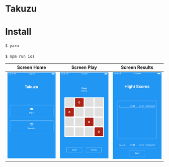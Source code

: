 # Takuzu

<h1>Install</h1>

```bash
$ yarn

$ npm run ios
```



| Screen Home | Screen Play | Screen Results |
| :---: |:---:|:---:|
| <img src="./screenshots/ios1.png" alt="Screenshot of the example app"/> |<img src="./screenshots/ios2.png" alt="Screenshot of the example app"/> |<img src="./screenshots/ios3.png" alt="Screenshot of the example app"/> |

